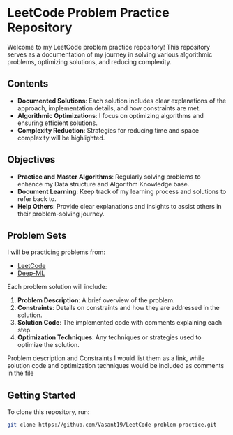 # LeetCode Problem Practice Repository

Welcome to my LeetCode problem practice repository! This repository serves as a documentation of my journey in solving various algorithmic problems, optimizing solutions, and reducing complexity.

## Contents

- **Documented Solutions**: Each solution includes clear explanations of the approach, implementation details, and how constraints are met.
- **Algorithmic Optimizations**: I focus on optimizing algorithms and ensuring efficient solutions.
- **Complexity Reduction**: Strategies for reducing time and space complexity will be highlighted.

## Objectives

- **Practice and Master Algorithms**: Regularly solving problems to enhance my Data structure and Algorithm Knowledge base.
- **Document Learning**: Keep track of my learning process and solutions to refer back to.
- **Help Others**: Provide clear explanations and insights to assist others in their problem-solving journey.

## Problem Sets

I will be practicing problems from:

- [LeetCode](https://leetcode.com/problemset/)
- [Deep-ML](https://www.deep-ml.com/)

Each problem solution will include:

1. **Problem Description**: A brief overview of the problem. 
2. **Constraints**: Details on constraints and how they are addressed in the solution.
3. **Solution Code**: The implemented code with comments explaining each step.
4. **Optimization Techniques**: Any techniques or strategies used to optimize the solution.

Problem description and Constraints I would list them as a link, while solution code and optimization techniques would be included as comments in the file

## Getting Started

To clone this repository, run:

```bash
git clone https://github.com/Vasant19/LeetCode-problem-practice.git

